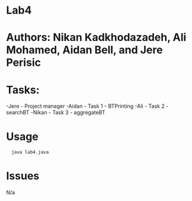 # Lab4

# Authors: Nikan Kadkhodazadeh, Ali Mohamed, Aidan Bell, and Jere Perisic

# Tasks: 
-Jere - Project manager
-Aidan - Task 1 - BTPrinting
-Ali - Task 2 - searchBT
-Nikan - Task 3 - aggregateBT

# Usage 
  ```bash
    java lab4.java
  ```
# Issues
N/a
